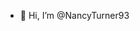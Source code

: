 - 👋 Hi, I’m @NancyTurner93


<!---
NancyTurner93/NancyTurner93 is a ✨ special ✨ repository because its `README.md` (this file) appears on your GitHub profile.
You can click the Preview link to take a look at your changes.
--->
